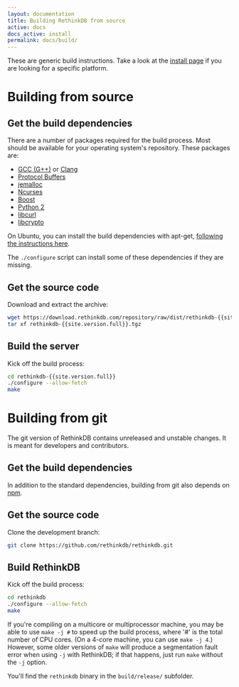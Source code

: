 ```yaml
---
layout: documentation
title: Building RethinkDB from source
active: docs
docs_active: install
permalink: docs/build/
---
```


These are generic build instructions. Take a look at the [install page](/docs/install/)
if you are looking for a specific platform.

# Building from source #

## Get the build dependencies ##

There are a number of packages required for the build process. Most
should be available for your operating system's repository. These packages are:

- [GCC (G++)](https://gcc.gnu.org/) or [Clang](http://clang.llvm.org/)
- [Protocol Buffers](https://github.com/google/protobuf/)
- [jemalloc](http://www.canonware.com/jemalloc/)
- [Ncurses](https://www.gnu.org/software/ncurses/)
- [Boost](http://www.boost.org/)
- [Python 2](https://www.python.org/)
- [libcurl](http://curl.haxx.se/libcurl/)
- [libcrypto](https://www.openssl.org/)

On Ubuntu, you can install the build dependencies with apt-get, [following the instructions here](/docs/install/ubuntu/).

The `./configure` script can install some of these dependencies if they are missing.

## Get the source code ##

Download and extract the archive:

```bash
wget https://download.rethinkdb.com/repository/raw/dist/rethinkdb-{{site.version.full}}.tgz
tar xf rethinkdb-{{site.version.full}}.tgz
```

## Build the server ##

Kick off the build process:

```bash
cd rethinkdb-{{site.version.full}}
./configure --allow-fetch
make
```

# Building from git #

The git version of RethinkDB contains unreleased and unstable
changes. It is meant for developers and contributors.

## Get the build dependencies ##

In addition to the standard dependencies, building from git also
depends on [npm](http://nodejs.org/).

## Get the source code ##

Clone the development branch:

```bash
git clone https://github.com/rethinkdb/rethinkdb.git
```

## Build RethinkDB ##

Kick off the build process:

```bash
cd rethinkdb
./configure --allow-fetch
make
```

If you're compiling on a multicore or multiprocessor machine, you may be able to use `make -j #` to speed up the build process, where '#' is the total number of CPU cores. (On a 4-core machine, you can use `make -j 4`.) However, some older versions of `make` will produce a segmentation fault error when using `-j` with RethinkDB; if that happens, just run `make` without the `-j` option.

You'll find the `rethinkdb` binary in the `build/release/` subfolder.

